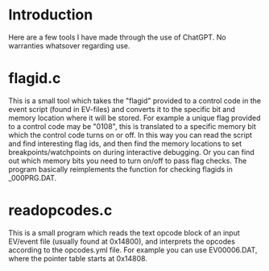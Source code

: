 # Introduction
Here are a few tools I have made through the use of ChatGPT. No warranties whatsover regarding use.

# flagid.c

This is a small tool which takes the "flagid" provided to a control code in the event script (found in EV-files) and converts it to the specific bit and memory location where it will be stored. For example a unique flag provided to a control code may be "0108", this is translated to a specific memory bit which the control code turns on or off. In this way you can read the script and find interesting flag ids, and then find the memory locations to set breakpoints/watchpoints on during interactive debugging. Or you can find out which memory bits you need to turn on/off to pass flag checks. The program basically reimplements the function for checking flagids in _000PRG.DAT.

# readopcodes.c

This is a small program which reads the text opcode block of an input EV/event file (usually found at 0x14800), and interprets the opcodes according to the opcodes.yml file. For example you can use EV00006.DAT, where the pointer table starts at 0x14808.
